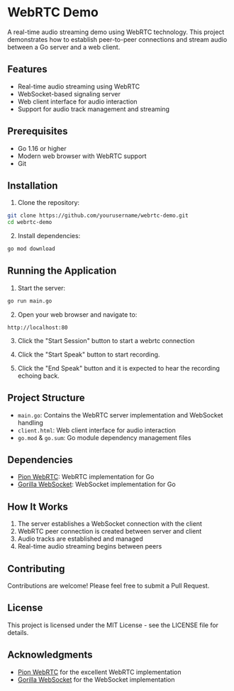 # WebRTC Demo

A real-time audio streaming demo using WebRTC technology. This project demonstrates how to establish peer-to-peer connections and stream audio between a Go server and a web client.

## Features

- Real-time audio streaming using WebRTC
- WebSocket-based signaling server
- Web client interface for audio interaction
- Support for audio track management and streaming

## Prerequisites

- Go 1.16 or higher
- Modern web browser with WebRTC support
- Git

## Installation

1. Clone the repository:
```bash
git clone https://github.com/yourusername/webrtc-demo.git
cd webrtc-demo
```

2. Install dependencies:
```bash
go mod download
```

## Running the Application

1. Start the server:
```bash
go run main.go
```

2. Open your web browser and navigate to:
```
http://localhost:80
```

3. Click the "Start Session" button to start a webrtc connection

4. Click the "Start Speak" button to start recording.

5. Click the "End Speak" button and it is expected to hear the recording echoing back.

## Project Structure

- `main.go`: Contains the WebRTC server implementation and WebSocket handling
- `client.html`: Web client interface for audio interaction
- `go.mod` & `go.sum`: Go module dependency management files

## Dependencies

- [Pion WebRTC](https://github.com/pion/webrtc): WebRTC implementation for Go
- [Gorilla WebSocket](https://github.com/gorilla/websocket): WebSocket implementation for Go

## How It Works

1. The server establishes a WebSocket connection with the client
2. WebRTC peer connection is created between server and client
3. Audio tracks are established and managed
4. Real-time audio streaming begins between peers

## Contributing

Contributions are welcome! Please feel free to submit a Pull Request.

## License

This project is licensed under the MIT License - see the LICENSE file for details.

## Acknowledgments

- [Pion WebRTC](https://github.com/pion/webrtc) for the excellent WebRTC implementation
- [Gorilla WebSocket](https://github.com/gorilla/websocket) for the WebSocket implementation 